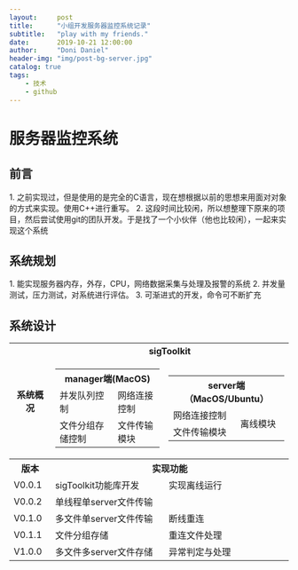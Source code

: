 ```yaml
---
layout:     post
title:      "小组开发服务器监控系统记录"
subtitle:   "play with my friends."
date:       2019-10-21 12:00:00
author:     "Doni Daniel"
header-img: "img/post-bg-server.jpg"
catalog: true
tags:
    - 技术
    - github
---
```


<h1>服务器监控系统</h1>
<h2>前言</h2>
1. 之前实现过，但是使用的是完全的C语言，现在想根据以前的思想来用面对对象的方式来实现。使用C++进行重写。
2. 这段时间比较闲，所以想整理下原来的项目，然后尝试使用git的团队开发。于是找了一个小伙伴（他也比较闲），一起来实现这个系统

<h2>系统规划</h2>
1. 能实现服务器内存，外存，CPU，网络数据采集与处理及报警的系统
2. 并发量测试，压力测试，对系统进行评估。
3. 可渐进式的开发，命令可不断扩充 

<h2>系统设计</h2>

<table>
	<tr><th rowspan=2>系统概况</th><th colspan=2>sigToolkit</th></tr>
	<tr><td>
		<table>
			<tr><th colspan=2>manager端(MacOS)</th></tr>			<tr><td>并发队列控制</td><td>网络连接控制</td></tr>			<tr><td>文件分组存储控制</td><td>文件传输模块</td></tr>
		</table></td><td>
		<table>
			<tr><th colspan=2>server端（MacOS/Ubuntu）</th></tr>
			<tr><td>网络连接控制</td><td rowspan=2>离线模块</td></tr>
			<tr><td>文件传输模块</td></tr>
		</table>
	</td></tr>
	<tr><th>版本</th><th colspan=2>实现功能</th></tr>
	<tr><td>V0.0.1</td><td>sigToolkit功能库开发</td><td>实现离线运行</td></tr>
	<tr><td>V0.0.2</td><td colspan=2>单线程单server文件传输</td></tr>
	<tr><td>V0.1.0</td><td>多文件单server文件传输</td><td>断线重连</td></tr>
	<tr><td>V0.1.1</td><td>文件分组存储</td><td>重连文件处理</td></tr>
	<tr><td>V1.0.0</td><td>多文件多server文件存储</td><td>异常判定与处理</td></tr>
</table>